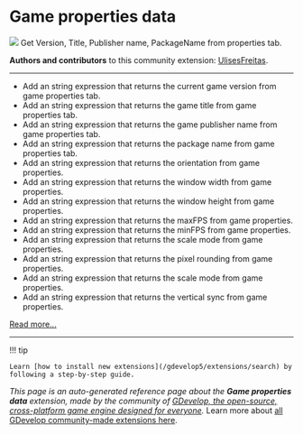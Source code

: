 # Game properties data

<img src="https://resources.gdevelop-app.com/assets/Icons/numeric.svg" class="extension-icon"></img>
Get Version, Title, Publisher name, PackageName from properties tab.

**Authors and contributors** to this community extension: [UlisesFreitas](https://gd.games/UlisesFreitas).

---

* Add an string expression that returns the current game version from game properties tab.
* Add an string expression that returns the game title from game properties tab.
* Add an string expression that returns the game publisher name from game properties tab.
* Add an string expression that returns the package name from game properties tab.
* Add an string expression that returns the orientation from game properties.
* Add an string expression that returns the window width from game properties.
* Add an string expression that returns the window height from game properties.
* Add an string expression that returns the maxFPS from game properties.
* Add an string expression that returns the minFPS from game properties.
* Add an string expression that returns the scale mode from game properties.
* Add an string expression that returns the pixel rounding from game properties.
* Add an string expression that returns the scale mode from game properties.
* Add an string expression that returns the vertical sync from game properties.


[Read more...](https://github.com/UlisesFreitas/Get-Properties-Data/)

---

!!! tip

    Learn [how to install new extensions](/gdevelop5/extensions/search) by following a step-by-step guide.

*This page is an auto-generated reference page about the **Game properties data** extension, made by the community of [GDevelop, the open-source, cross-platform game engine designed for everyone](https://gdevelop.io/).* Learn more about [all GDevelop community-made extensions here](/gdevelop5/extensions).
